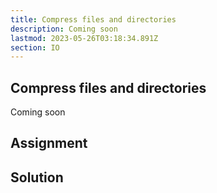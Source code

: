 ```yaml
---
title: Compress files and directories
description: Coming soon
lastmod: 2023-05-26T03:18:34.891Z
section: IO
---
```


## Compress files and directories

Coming soon

## Assignment

## Solution

